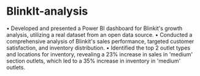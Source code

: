 # BlinkIt-analysis
•	Developed and presented a Power BI dashboard for Blinkit's growth analysis, utilizing a real dataset from an open data source.
•	Conducted a comprehensive analysis of Blinkit's sales performance, targeted customer satisfaction, and inventory distribution.
•	Identified the top 2 outlet types and locations for inventory, revealing a 23% increase in sales in 'medium' section outlets, which led to a 35% increase in inventory in 'medium' outlets. 
